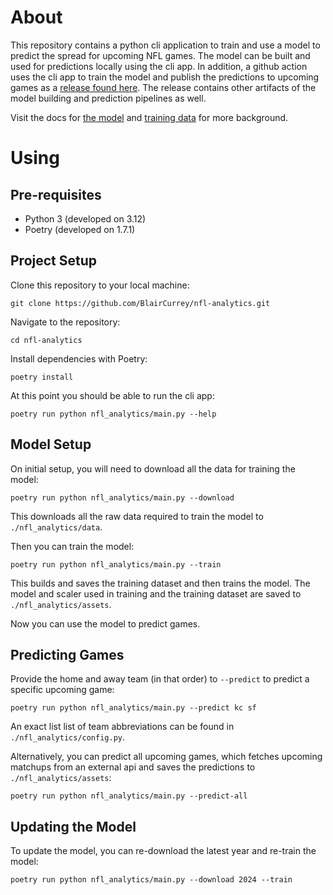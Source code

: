 # About

This repository contains a python cli application to train and use a model to predict the spread for upcoming NFL games. The model can be built and used for predictions locally using the cli app. In addition, a github action uses the cli app to train the model and publish the predictions to upcoming games as a [release found here](https://github.com/BlairCurrey/nfl-analytics/releases). The release contains other artifacts of the model building and prediction pipelines as well.

Visit the docs for [the model](./nfl_analytics/docs/model.md) and [training data](./nfl_analytics/docs/training-data.md) for more background.

# Using

## Pre-requisites

- Python 3 (developed on 3.12)
- Poetry (developed on 1.7.1)

## Project Setup

Clone this repository to your local machine:

    git clone https://github.com/BlairCurrey/nfl-analytics.git

Navigate to the repository:

    cd nfl-analytics

Install dependencies with Poetry:

    poetry install

At this point you should be able to run the cli app:

    poetry run python nfl_analytics/main.py --help

## Model Setup

On initial setup, you will need to download all the data for training the model:

    poetry run python nfl_analytics/main.py --download

This downloads all the raw data required to train the model to `./nfl_analytics/data`.

Then you can train the model:

    poetry run python nfl_analytics/main.py --train

This builds and saves the training dataset and then trains the model. The model and scaler used in training and the training dataset are saved to `./nfl_analytics/assets`.

Now you can use the model to predict games.

## Predicting Games

Provide the home and away team (in that order) to `--predict` to predict a specific upcoming game:

    poetry run python nfl_analytics/main.py --predict kc sf

An exact list list of team abbreviations can be found in `./nfl_analytics/config.py`.

Alternatively, you can predict all upcoming games, which fetches upcoming matchups from an external api and saves the predictions to `./nfl_analytics/assets`:

    poetry run python nfl_analytics/main.py --predict-all

## Updating the Model

To update the model, you can re-download the latest year and re-train the model:

    poetry run python nfl_analytics/main.py --download 2024 --train
